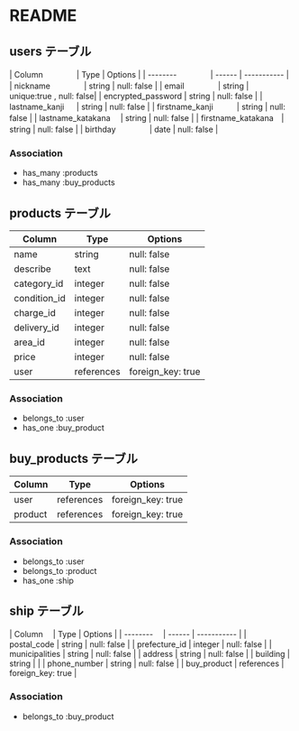 # README

## users テーブル

| Column       　　　　| Type   | Options     |
| --------     　　　　| ------ | ----------- |
| nickname     　　　　| string | null: false |
| email        　　　　| string | unique:true , null: false|
| encrypted_password  | string | null: false |
| lastname_kanji   　 | string | null: false |
| firstname_kanji　　　| string | null: false |
| lastname_katakana  　| string | null: false |
| firstname_katakana　| string | null: false |
| birthday     　　　　| date   | null: false |

### Association

- has_many :products
- has_many :buy_products

## products テーブル

| Column      | Type         | Options     |
| ------      | ------       | ----------- |
| name        | string       | null: false |
| describe    | text         | null: false |
| category_id | integer      | null: false |
| condition_id| integer      | null: false |
| charge_id   | integer      | null: false |
| delivery_id | integer      | null: false |
| area_id     | integer      | null: false |
| price       | integer      | null: false |
| user        | references   | foreign_key: true  |

### Association

- belongs_to :user
- has_one :buy_product

## buy_products テーブル

| Column         | Type       | Options     |
| ------         | ---------- | ----------- |
| user           | references | foreign_key: true |
| product        | references | foreign_key: true |
 
### Association

- belongs_to :user
- belongs_to :product
- has_one :ship

## ship テーブル

| Column       　| Type   | Options     |
| --------     　| ------ | ----------- |
| postal_code    | string     | null: false |
| prefecture_id  | integer    | null: false |
| municipalities | string     | null: false |
| address        | string     | null: false |
| building       | string     |             |
| phone_number   | string     | null: false |
| buy_product    | references | foreign_key: true |

### Association

- belongs_to :buy_product
